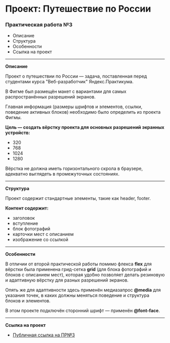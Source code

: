 # Проект: Путешествие по России

### Практическая работа №3
* Описание
* Структура
* Особенности
* Ссылка на проект

______________

**Описание**

Проект о путешествии по России — задача, поставленная перед студентами курса "Веб-разработчик" Яндекс.Практикума.

В Фигме был размещён макет с вариантами для самых распространённых разрешений экранов.

Главная информация (размеры шрифтов и элементов, ссылки, поведение активных блоков) необходимо было определить из проекта Фигмы.

**Цель — создать вёрстку проекта для основных разрешений экранных устройств:**

* 320
* 768
* 1024
* 1280

Вёрстка не должна иметь горизонтального скрола в браузере, адекватно выглядеть в промежуточных состояниях.

______________

**Структура**

Проект содержит стандартные элементы, такие как header, footer.

**Контент содержит:**
* заголовок
* вступление
* блок фотографий
* карточки мест с описанием
* изображение со ссылкой

________

**Особенности**

В отличии от второй практической работы помимо флекса **flex** для вёрстки была применена грид-сетка **grid** (для блока фотографий и блоков с описанием мест), которая удобно позволяет делать резиновую и адаптивную вёрстку для разных разрешений экранов.

Опять же для адаптивности здесь применён медиазапрос **@media** для указания точек, в каких должны меняться поведение и структура блоков и элементов.

В этом проекте подключён сторонний шрифт — применён **@font-face**.

____

**Ссылка на проект**

* [Публичная ссылка на ПР№3](https://sergeydedikov.github.io/russian-travel/index.html) 
